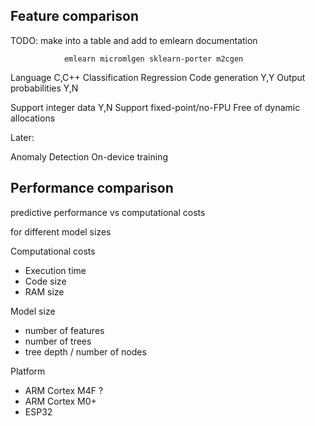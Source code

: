 
## Feature comparison

TODO: make into a table and add to emlearn documentation

                emlearn micromlgen sklearn-porter m2cgen

Language                    C,C++
Classification
Regression
Code generation                 Y,Y
Output probabilities            Y,N

Support integer data            Y,N
Support fixed-point/no-FPU
Free of dynamic allocations

Later:

Anomaly Detection
On-device training

## Performance comparison

predictive performance
vs
computational costs

for different model sizes

Computational costs

- Execution time
- Code size
- RAM size

Model size

- number of features
- number of trees
- tree depth / number of nodes

Platform

- ARM Cortex M4F ?
- ARM Cortex M0+
- ESP32


